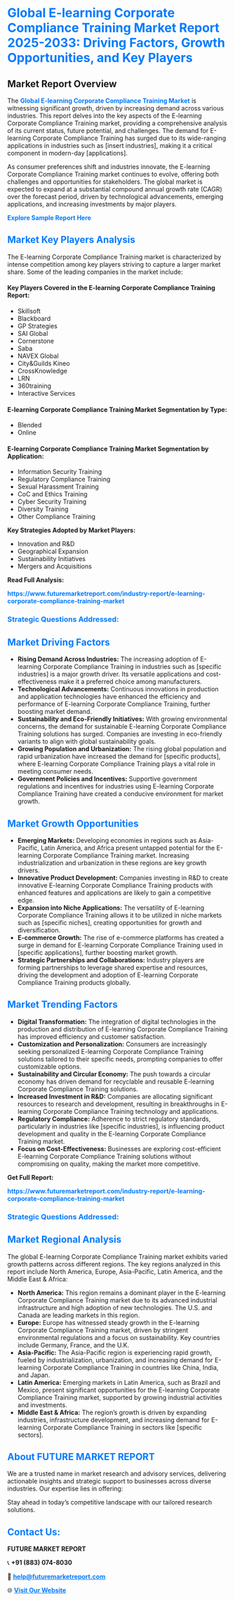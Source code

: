 <h1 style="color: #007BFF;">Global E-learning Corporate Compliance Training Market Report 2025-2033: Driving Factors, Growth Opportunities, and Key Players</h1>

<section id="overview">
<h2>Market Report Overview</h2>
<p>The <a href="https://www.futuremarketreport.com/industry-report/e-learning-corporate-compliance-training-market" style="color: #007BFF; text-decoration: none;"><strong>Global E-learning Corporate Compliance Training Market</strong></a> is witnessing significant growth, driven by increasing demand across various industries. This report delves into the key aspects of the E-learning Corporate Compliance Training market, providing a comprehensive analysis of its current status, future potential, and challenges. The demand for E-learning Corporate Compliance Training has surged due to its wide-ranging applications in industries such as [insert industries], making it a critical component in modern-day [applications].</p>
<p>As consumer preferences shift and industries innovate, the E-learning Corporate Compliance Training market continues to evolve, offering both challenges and opportunities for stakeholders. The global market is expected to expand at a substantial compound annual growth rate (CAGR) over the forecast period, driven by technological advancements, emerging applications, and increasing investments by major players.</p>
</section>

<section id="overview">
<p><a href="https://www.futuremarketreport.com/request-sample/reportId=107668" style="color: #007BFF; text-decoration: none;"><strong>Explore Sample Report Here</strong></a></p>
</section>

<section id="key-players">
<h2 style="color: #007BFF;">Market Key Players Analysis</h2>
<p>The E-learning Corporate Compliance Training market is characterized by intense competition among key players striving to capture a larger market share. Some of the leading companies in the market include:</p>
<h4>Key Players Covered in the E-learning Corporate Compliance Training Report:</h4>
<ul><li>Skillsoft</li><li>Blackboard</li><li>GP Strategies</li><li>SAI Global</li><li>Cornerstone</li><li>Saba</li><li>NAVEX Global</li><li>City&amp;Guilds Kineo</li><li>CrossKnowledge</li><li>LRN</li><li>360training</li><li>Interactive Services</li></ul>
<h4>E-learning Corporate Compliance Training Market Segmentation by Type:</h4>
<ul><li>Blended</li><li>Online</li></ul>

<h4>E-learning Corporate Compliance Training Market Segmentation by Application:</h4>
<ul><li>Information Security Training</li><li>Regulatory Compliance Training</li><li>Sexual Harassment Training</li><li>CoC and Ethics Training</li><li>Cyber Security Training</li><li>Diversity Training</li><li>Other Compliance Training</li></ul>
<p><strong>Key Strategies Adopted by Market Players:</strong></p>
<ul>
<li>Innovation and R&D</li>
<li>Geographical Expansion</li>
<li>Sustainability Initiatives</li>
<li>Mergers and Acquisitions</li>
</ul>
</section>

<section>
<p><strong>Read Full Analysis: </strong></p><a href="https://www.futuremarketreport.com/industry-report/e-learning-corporate-compliance-training-market" style="color: #007BFF; text-decoration: none;"><strong>https://www.futuremarketreport.com/industry-report/e-learning-corporate-compliance-training-market</strong></a>
<h3 style="color: #007BFF;">Strategic Questions Addressed:</h3>
</section>

<section id="driving-factors">
<h2 style="color: #007BFF;">Market Driving Factors</h2>
<ul>
<li><strong>Rising Demand Across Industries:</strong> The increasing adoption of E-learning Corporate Compliance Training in industries such as [specific industries] is a major growth driver. Its versatile applications and cost-effectiveness make it a preferred choice among manufacturers.</li>
<li><strong>Technological Advancements:</strong> Continuous innovations in production and application technologies have enhanced the efficiency and performance of E-learning Corporate Compliance Training, further boosting market demand.</li>
<li><strong>Sustainability and Eco-Friendly Initiatives:</strong> With growing environmental concerns, the demand for sustainable E-learning Corporate Compliance Training solutions has surged. Companies are investing in eco-friendly variants to align with global sustainability goals.</li>
<li><strong>Growing Population and Urbanization:</strong> The rising global population and rapid urbanization have increased the demand for [specific products], where E-learning Corporate Compliance Training plays a vital role in meeting consumer needs.</li>
<li><strong>Government Policies and Incentives:</strong> Supportive government regulations and incentives for industries using E-learning Corporate Compliance Training have created a conducive environment for market growth.</li>
</ul>
</section>

<section id="growth-opportunities">
<h2 style="color: #007BFF;">Market Growth Opportunities</h2>
<ul>
<li><strong>Emerging Markets:</strong> Developing economies in regions such as Asia-Pacific, Latin America, and Africa present untapped potential for the E-learning Corporate Compliance Training market. Increasing industrialization and urbanization in these regions are key growth drivers.</li>
<li><strong>Innovative Product Development:</strong> Companies investing in R&D to create innovative E-learning Corporate Compliance Training products with enhanced features and applications are likely to gain a competitive edge.</li>
<li><strong>Expansion into Niche Applications:</strong> The versatility of E-learning Corporate Compliance Training allows it to be utilized in niche markets such as [specific niches], creating opportunities for growth and diversification.</li>
<li><strong>E-commerce Growth:</strong> The rise of e-commerce platforms has created a surge in demand for E-learning Corporate Compliance Training used in [specific applications], further boosting market growth.</li>
<li><strong>Strategic Partnerships and Collaborations:</strong> Industry players are forming partnerships to leverage shared expertise and resources, driving the development and adoption of E-learning Corporate Compliance Training products globally.</li>
</ul>
</section>

<section id="trending-factors">
<h2 style="color: #007BFF;">Market Trending Factors</h2>
<ul>
<li><strong>Digital Transformation:</strong> The integration of digital technologies in the production and distribution of E-learning Corporate Compliance Training has improved efficiency and customer satisfaction.</li>
<li><strong>Customization and Personalization:</strong> Consumers are increasingly seeking personalized E-learning Corporate Compliance Training solutions tailored to their specific needs, prompting companies to offer customizable options.</li>
<li><strong>Sustainability and Circular Economy:</strong> The push towards a circular economy has driven demand for recyclable and reusable E-learning Corporate Compliance Training solutions.</li>
<li><strong>Increased Investment in R&D:</strong> Companies are allocating significant resources to research and development, resulting in breakthroughs in E-learning Corporate Compliance Training technology and applications.</li>
<li><strong>Regulatory Compliance:</strong> Adherence to strict regulatory standards, particularly in industries like [specific industries], is influencing product development and quality in the E-learning Corporate Compliance Training market.</li>
<li><strong>Focus on Cost-Effectiveness:</strong> Businesses are exploring cost-efficient E-learning Corporate Compliance Training solutions without compromising on quality, making the market more competitive.</li>
</ul>
</section>

<section>
<p><strong>Get Full Report: </strong></p><a href="https://www.futuremarketreport.com/industry-report/e-learning-corporate-compliance-training-market" style="color: #007BFF; text-decoration: none;"><strong>https://www.futuremarketreport.com/industry-report/e-learning-corporate-compliance-training-market</strong></a>
<h3 style="color: #007BFF;">Strategic Questions Addressed:</h3>
</section>


<section id="regional-analysis">
<h2 style="color: #007BFF;">Market Regional Analysis</h2>
<p>The global E-learning Corporate Compliance Training market exhibits varied growth patterns across different regions. The key regions analyzed in this report include North America, Europe, Asia-Pacific, Latin America, and the Middle East & Africa:</p>
<ul>
<li><strong>North America:</strong> This region remains a dominant player in the E-learning Corporate Compliance Training market due to its advanced industrial infrastructure and high adoption of new technologies. The U.S. and Canada are leading markets in this region.</li>
<li><strong>Europe:</strong> Europe has witnessed steady growth in the E-learning Corporate Compliance Training market, driven by stringent environmental regulations and a focus on sustainability. Key countries include Germany, France, and the U.K.</li>
<li><strong>Asia-Pacific:</strong> The Asia-Pacific region is experiencing rapid growth, fueled by industrialization, urbanization, and increasing demand for E-learning Corporate Compliance Training in countries like China, India, and Japan.</li>
<li><strong>Latin America:</strong> Emerging markets in Latin America, such as Brazil and Mexico, present significant opportunities for the E-learning Corporate Compliance Training market, supported by growing industrial activities and investments.</li>
<li><strong>Middle East & Africa:</strong> The region’s growth is driven by expanding industries, infrastructure development, and increasing demand for E-learning Corporate Compliance Training in sectors like [specific sectors].</li>
</ul>
</section>

<footer>
<h2 style="color: #007BFF;">About FUTURE MARKET REPORT</h2>
<p>We are a trusted name in market research and advisory services, delivering actionable insights and strategic support to businesses across diverse industries. Our expertise lies in offering:</p>

<p>Stay ahead in today’s competitive landscape with our tailored research solutions.</p>

<h2 style="color: #007BFF;">Contact Us:</h2>
<p><strong>FUTURE MARKET REPORT</strong></p>
<p>📞 <strong>+91 (883) 074-8030</strong></p>
<p>📧 <strong><a href="mailto:help@futuremarketreport.com" style="color: #007BFF;">help@futuremarketreport.com</a></strong></p>
<p>🌐 <strong><a href="https://www.futuremarketreport.com/" style="color: #007BFF;">Visit Our Website</a></strong></p>
</footer>